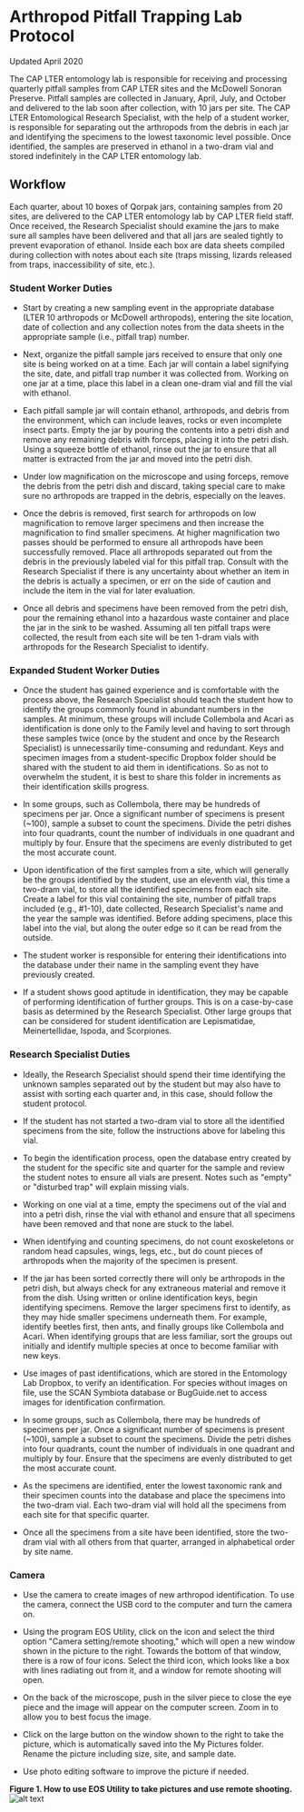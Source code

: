 # **Arthropod Pitfall Trapping Lab Protocol**

Updated April 2020


The CAP LTER entomology lab is responsible for receiving and processing quarterly pitfall samples from CAP LTER sites and the McDowell Sonoran Preserve. Pitfall samples are collected in January, April, July, and October and delivered to the lab soon after collection, with 10 jars per site. The CAP LTER Entomological Research Specialist, with the help of a student worker, is responsible for separating out the arthropods from the debris in each jar and identifying the specimens to the lowest taxonomic level possible. Once identified, the samples are preserved in ethanol in a two-dram vial and stored indefinitely in the CAP LTER entomology lab.


## **Workflow**

Each quarter, about 10 boxes of Qorpak jars, containing samples from 20 sites, are delivered to the CAP LTER entomology lab by CAP LTER field staff. Once received, the Research Specialist should examine the jars to make sure all samples have been delivered and that all jars are sealed tightly to prevent evaporation of ethanol. Inside each box are data sheets compiled during collection with notes about each site (traps missing, lizards released from traps, inaccessibility of site, etc.).

### **Student Worker Duties**

* Start by creating a new sampling event in the appropriate database (LTER 10 arthropods or McDowell arthropods), entering the site location, date of collection and any collection notes from the data sheets in the appropriate sample (i.e., pitfall trap) number.

* Next, organize the pitfall sample jars received to ensure that only one site is being worked on at a time. Each jar will contain a label signifying the site, date, and pitfall trap number it was collected from. Working on one jar at a time, place this label in a clean one-dram vial and fill the vial with ethanol.

* Each pitfall sample jar will contain ethanol, arthropods, and debris from the environment, which can include leaves, rocks or even incomplete insect parts. Empty the jar by pouring the contents into a petri dish and remove any remaining debris with forceps, placing it into the petri dish. Using a squeeze bottle of ethanol, rinse out the jar to ensure that all matter is extracted from the jar and moved into the petri dish.

* Under low magnification on the microscope and using forceps, remove the debris from the petri dish and discard, taking special care to make sure no arthropods are trapped in the debris, especially on the leaves.

* Once the debris is removed, first search for arthropods on low magnification to remove larger specimens and then increase the magnification to find smaller specimens. At higher magnification two passes should be performed to ensure all arthropods have been successfully removed. Place all arthropods separated out from the debris in the previously labeled vial for this pitfall trap. Consult with the Research Specialist if there is any uncertainty about whether an item in the debris is actually a specimen, or err on the side of caution and include the item in the vial for later evaluation.

* Once all debris and specimens have been removed from the petri dish, pour the remaining ethanol into a hazardous waste container and place the jar in the sink to be washed. Assuming all ten pitfall traps were collected, the result from each site will be ten 1-dram vials with arthropods for the Research Specialist to identify.


### **Expanded Student Worker Duties**

* Once the student has gained experience and is comfortable with the process above, the Research Specialist should teach the student how to identify the groups commonly found in abundant numbers in the samples. At minimum, these groups will include Collembola and Acari as identification is done only to the Family level and having to sort through these samples twice (once by the student and once by the Research Specialist) is unnecessarily time-consuming and redundant. Keys and specimen images from a student-specific Dropbox folder should be shared with the student to aid them in identifications. So as not to overwhelm the student, it is best to share this folder in increments as their identification skills progress.

* In some groups, such as Collembola, there may be hundreds of specimens per jar. Once a significant number of specimens is present (~100), sample a subset to count the specimens. Divide the petri dishes into four quadrants, count the number of individuals in one quadrant and multiply by four. Ensure that the specimens are evenly distributed to get the most accurate count.

* Upon identification of the first samples from a site, which will generally be the groups identified by the student, use an eleventh vial, this time a two-dram vial, to store all the identified specimens from each site. Create a label for this vial containing the site, number of pitfall traps included (e.g., #1-10), date collected, Research Specialist's name and the year the sample was identified. Before adding specimens, place this label into the vial, but along the outer edge so it can be read from the outside.

* The student worker is responsible for entering their identifications into the database under their name in the sampling event they have previously created.

* If a student shows good aptitude in identification, they may be capable of performing identification of further groups. This is on a case-by-case basis as determined by the Research Specialist. Other large groups that can be considered for student identification are Lepismatidae, Meinertellidae, Ispoda, and Scorpiones.


### **Research Specialist Duties**

* Ideally, the Research Specialist should spend their time identifying the unknown samples separated out by the student but may also have to assist with sorting each quarter and, in this case, should follow the student protocol.

* If the student has not started a two-dram vial to store all the identified specimens from the site, follow the instructions above for labeling this vial.

* To begin the identification process, open the database entry created by the student for the specific site and quarter for the sample and review the student notes to ensure all vials are present. Notes such as "empty" or "disturbed trap" will explain missing vials.

* Working on one vial at a time, empty the specimens out of the vial and into a petri dish, rinse the vial with ethanol and ensure that all specimens have been removed and that none are stuck to the label.

* When identifying and counting specimens, do not count exoskeletons or random head capsules, wings, legs, etc., but do count pieces of arthropods when the majority of the specimen is present.

* If the jar has been sorted correctly there will only be arthropods in the petri dish, but always check for any extraneous material and remove it from the dish. Using written or online identification keys, begin identifying specimens. Remove the larger specimens first to identify, as they may hide smaller specimens underneath them. For example, identify beetles first, then ants, and finally groups like Collembola and Acari. When identifying groups that are less familiar, sort the groups out initially and identify multiple species at once to become familiar with new keys.

* Use images of past identifications, which are stored in the Entomology Lab Dropbox, to verify an identification. For species without images on file, use the SCAN Symbiota database or BugGuide.net to access images for identification confirmation.

* In some groups, such as Collembola, there may be hundreds of specimens per jar. Once a significant number of specimens is present (~100), sample a subset to count the specimens. Divide the petri dishes into four quadrants, count the number of individuals in one quadrant and multiply by four. Ensure that the specimens are evenly distributed to get the most accurate count.

* As the specimens are identified, enter the lowest taxonomic rank and their specimen counts into the database and place the specimens into the two-dram vial. Each two-dram vial will hold all the specimens from each site for that specific quarter.

* Once all the specimens from a site have been identified, store the two-dram vial with all others from that quarter, arranged in alphabetical order by site name.


### **Camera**

* Use the camera to create images of new arthropod identification. To use the camera, connect the USB cord to the computer and turn the camera on.

* Using the program EOS Utility, click on the icon and select the third option "Camera setting/remote shooting," which will open a new window shown in the picture to the right. Towards the bottom of that window, there is a row of four icons. Select the third icon, which looks like a box with lines radiating out from it, and a window for remote shooting will open.

* On the back of the microscope, push in the silver piece to close the eye piece and the image will appear on the computer screen. Zoom in to allow you to best focus the image.

* Click on the large button on the window shown to the right to take the picture, which is automatically saved into the My Pictures folder. Rename the picture including size, site, and sample date.

* Use photo editing software to improve the picture if needed.

**Figure 1.  How to use EOS Utility to take pictures and use remote shooting.**
![alt text](Images/Arthropods_Lab_Fig1.PNG "Figure 1")
